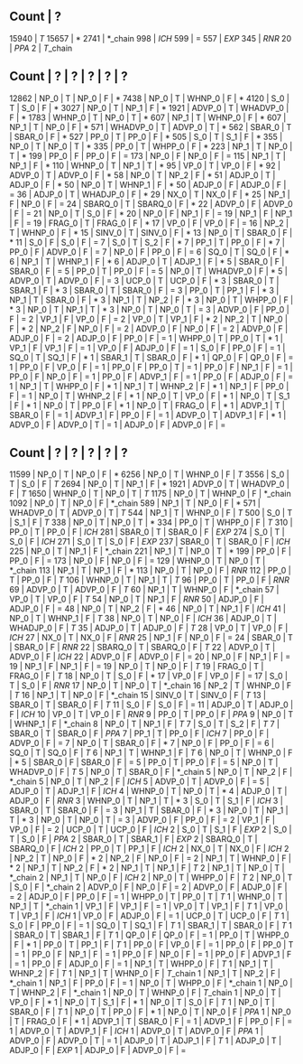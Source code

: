 
Count | ?
----------
15940 | *T*
15657 | *
2741 | *_chain
998 | *ICH*
599 | =
557 | *EXP*
345 | *RNR*
20 | *PPA*
2 | *T*_chain

Count | ? | ? | ? | ? | ?
---------------------------
12862 | NP_0 | T | NP_0 | F | *
7438 | NP_0 | T | WHNP_0 | F | *
4120 | S_0 | T | S_0 | F | *
3027 | NP_0 | T | NP_1 | F | *
1921 | ADVP_0 | T | WHADVP_0 | F | *
1783 | WHNP_0 | T | NP_0 | T | *
607 | NP_1 | T | WHNP_0 | F | *
607 | NP_1 | T | NP_0 | F | *
571 | WHADVP_0 | T | ADVP_0 | T | *
562 | SBAR_0 | T | SBAR_0 | F | *
527 | PP_0 | T | PP_0 | F | *
505 | S_0 | T | S_1 | F | *
355 | NP_0 | T | NP_0 | T | *
335 | PP_0 | T | WHPP_0 | F | *
223 | NP_1 | T | NP_0 | T | *
199 | PP_0 | F | PP_0 | F | =
173 | NP_0 | F | NP_0 | F | =
115 | NP_1 | T | NP_1 | F | *
110 | WHNP_0 | T | NP_1 | T | *
95 | VP_0 | T | VP_0 | F | *
92 | ADVP_0 | T | ADVP_0 | F | *
58 | NP_0 | T | NP_2 | F | *
51 | ADJP_0 | T | ADJP_0 | F | *
50 | NP_0 | T | WHNP_1 | F | *
50 | ADJP_0 | F | ADJP_0 | F | =
36 | ADJP_0 | T | WHADJP_0 | F | *
29 | NX_0 | T | NX_0 | F | *
25 | NP_1 | F | NP_0 | F | =
24 | SBARQ_0 | T | SBARQ_0 | F | *
22 | ADVP_0 | F | ADVP_0 | F | =
21 | NP_0 | T | S_0 | F | *
20 | NP_0 | F | NP_1 | F | =
19 | NP_1 | F | NP_1 | F | =
19 | FRAG_0 | T | FRAG_0 | F | *
17 | VP_0 | F | VP_0 | F | =
16 | NP_2 | T | WHNP_0 | F | *
15 | SINV_0 | T | SINV_0 | F | *
13 | NP_0 | T | SBAR_0 | F | *
11 | S_0 | F | S_0 | F | =
7 | S_0 | T | S_2 | F | *
7 | PP_1 | T | PP_0 | F | *
7 | PP_0 | F | ADVP_0 | F | =
7 | NP_0 | F | PP_0 | F | =
6 | SQ_0 | T | SQ_0 | F | *
6 | NP_1 | T | WHNP_1 | F | *
6 | ADJP_0 | T | ADJP_1 | F | *
5 | SBAR_0 | F | SBAR_0 | F | =
5 | PP_0 | T | PP_0 | F | =
5 | NP_0 | T | WHADVP_0 | F | *
5 | ADVP_0 | T | ADVP_0 | F | =
3 | UCP_0 | T | UCP_0 | F | *
3 | SBAR_0 | T | SBAR_1 | F | *
3 | SBAR_0 | T | SBAR_0 | F | =
3 | PP_0 | T | PP_1 | F | *
3 | NP_1 | T | SBAR_0 | F | *
3 | NP_1 | T | NP_2 | F | *
3 | NP_0 | T | WHPP_0 | F | *
3 | NP_0 | T | NP_1 | T | *
3 | NP_0 | T | NP_0 | T | =
3 | ADVP_0 | F | PP_0 | F | =
2 | VP_1 | F | VP_0 | F | =
2 | VP_0 | T | VP_1 | F | *
2 | NP_2 | T | NP_0 | F | *
2 | NP_2 | F | NP_0 | F | =
2 | ADVP_0 | F | NP_0 | F | =
2 | ADVP_0 | F | ADJP_0 | F | =
2 | ADJP_0 | F | PP_0 | F | =
1 | WHPP_0 | T | PP_0 | T | *
1 | VP_1 | F | VP_1 | F | =
1 | VP_0 | F | ADJP_0 | F | =
1 | S_0 | F | PP_0 | F | =
1 | SQ_0 | T | SQ_1 | F | *
1 | SBAR_1 | T | SBAR_0 | F | *
1 | QP_0 | F | QP_0 | F | =
1 | PP_0 | F | VP_0 | F | =
1 | PP_0 | F | PP_0 | T | =
1 | PP_0 | F | NP_1 | F | =
1 | PP_0 | F | NP_0 | F | =
1 | PP_0 | F | ADVP_1 | F | =
1 | PP_0 | F | ADJP_0 | F | =
1 | NP_1 | T | WHPP_0 | F | *
1 | NP_1 | T | WHNP_2 | F | *
1 | NP_1 | F | PP_0 | F | =
1 | NP_0 | T | WHNP_2 | F | *
1 | NP_0 | T | VP_0 | F | *
1 | NP_0 | T | S_1 | F | *
1 | NP_0 | T | PP_0 | F | *
1 | NP_0 | T | FRAG_0 | F | *
1 | ADVP_1 | T | SBAR_0 | F | =
1 | ADVP_1 | F | PP_0 | F | =
1 | ADVP_0 | T | ADVP_1 | F | *
1 | ADVP_0 | F | ADVP_0 | T | =
1 | ADJP_0 | F | ADVP_0 | F | =

Count | ? | ? | ? | ? | ?
---------------------------
11599 | NP_0 | T | NP_0 | F | *
6256 | NP_0 | T | WHNP_0 | F | *T*
3556 | S_0 | T | S_0 | F | *T*
2694 | NP_0 | T | NP_1 | F | *
1921 | ADVP_0 | T | WHADVP_0 | F | *T*
1650 | WHNP_0 | T | NP_0 | T | *T*
1175 | NP_0 | T | WHNP_0 | F | *_chain
1092 | NP_0 | T | NP_0 | F | *_chain
589 | NP_1 | T | NP_0 | F | *
571 | WHADVP_0 | T | ADVP_0 | T | *T*
544 | NP_1 | T | WHNP_0 | F | *T*
500 | S_0 | T | S_1 | F | *T*
338 | NP_0 | T | NP_0 | T | *
334 | PP_0 | T | WHPP_0 | F | *T*
310 | PP_0 | T | PP_0 | F | *ICH*
281 | SBAR_0 | T | SBAR_0 | F | *EXP*
274 | S_0 | T | S_0 | F | *ICH*
271 | S_0 | T | S_0 | F | *EXP*
237 | SBAR_0 | T | SBAR_0 | F | *ICH*
225 | NP_0 | T | NP_1 | F | *_chain
221 | NP_1 | T | NP_0 | T | *
199 | PP_0 | F | PP_0 | F | =
173 | NP_0 | F | NP_0 | F | =
129 | WHNP_0 | T | NP_0 | T | *_chain
113 | NP_1 | T | NP_1 | F | *
113 | NP_0 | T | NP_0 | F | *RNR*
112 | PP_0 | T | PP_0 | F | *T*
106 | WHNP_0 | T | NP_1 | T | *T*
96 | PP_0 | T | PP_0 | F | *RNR*
69 | ADVP_0 | T | ADVP_0 | F | *T*
60 | NP_1 | T | WHNP_0 | F | *_chain
57 | VP_0 | T | VP_0 | F | *T*
54 | NP_0 | T | NP_1 | F | *RNR*
50 | ADJP_0 | F | ADJP_0 | F | =
48 | NP_0 | T | NP_2 | F | *
46 | NP_0 | T | NP_1 | F | *ICH*
41 | NP_0 | T | WHNP_1 | F | *T*
38 | NP_0 | T | NP_0 | F | *ICH*
36 | ADJP_0 | T | WHADJP_0 | F | *T*
35 | ADJP_0 | T | ADJP_0 | F | *T*
28 | VP_0 | T | VP_0 | F | *ICH*
27 | NX_0 | T | NX_0 | F | *RNR*
25 | NP_1 | F | NP_0 | F | =
24 | SBAR_0 | T | SBAR_0 | F | *RNR*
22 | SBARQ_0 | T | SBARQ_0 | F | *T*
22 | ADVP_0 | T | ADVP_0 | F | *ICH*
22 | ADVP_0 | F | ADVP_0 | F | =
20 | NP_0 | F | NP_1 | F | =
19 | NP_1 | F | NP_1 | F | =
19 | NP_0 | T | NP_0 | F | *T*
19 | FRAG_0 | T | FRAG_0 | F | *T*
18 | NP_0 | T | S_0 | F | *
17 | VP_0 | F | VP_0 | F | =
17 | S_0 | T | S_0 | F | *RNR*
17 | NP_0 | T | NP_0 | T | *_chain
16 | NP_2 | T | WHNP_0 | F | *T*
16 | NP_1 | T | NP_0 | F | *_chain
15 | SINV_0 | T | SINV_0 | F | *T*
13 | SBAR_0 | T | SBAR_0 | F | *T*
11 | S_0 | F | S_0 | F | =
11 | ADJP_0 | T | ADJP_0 | F | *ICH*
10 | VP_0 | T | VP_0 | F | *RNR*
9 | PP_0 | T | PP_0 | F | *PPA*
9 | NP_0 | T | WHNP_1 | F | *_chain
8 | NP_0 | T | NP_1 | F | *T*
7 | S_0 | T | S_2 | F | *T*
7 | SBAR_0 | T | SBAR_0 | F | *PPA*
7 | PP_1 | T | PP_0 | F | *ICH*
7 | PP_0 | F | ADVP_0 | F | =
7 | NP_0 | T | SBAR_0 | F | *
7 | NP_0 | F | PP_0 | F | =
6 | SQ_0 | T | SQ_0 | F | *T*
6 | NP_1 | T | WHNP_1 | F | *T*
6 | NP_0 | T | WHNP_0 | F | *
5 | SBAR_0 | F | SBAR_0 | F | =
5 | PP_0 | T | PP_0 | F | =
5 | NP_0 | T | WHADVP_0 | F | *T*
5 | NP_0 | T | SBAR_0 | F | *_chain
5 | NP_0 | T | NP_2 | F | *_chain
5 | NP_0 | T | NP_2 | F | *ICH*
5 | ADVP_0 | T | ADVP_0 | F | =
5 | ADJP_0 | T | ADJP_1 | F | *ICH*
4 | WHNP_0 | T | NP_0 | T | *
4 | ADJP_0 | T | ADJP_0 | F | *RNR*
3 | WHNP_0 | T | NP_1 | T | *
3 | S_0 | T | S_1 | F | *ICH*
3 | SBAR_0 | T | SBAR_0 | F | =
3 | NP_1 | T | SBAR_0 | F | *
3 | NP_0 | T | NP_1 | T | *
3 | NP_0 | T | NP_0 | T | =
3 | ADVP_0 | F | PP_0 | F | =
2 | VP_1 | F | VP_0 | F | =
2 | UCP_0 | T | UCP_0 | F | *ICH*
2 | S_0 | T | S_1 | F | *EXP*
2 | S_0 | T | S_0 | F | *PPA*
2 | SBAR_0 | T | SBAR_1 | F | *EXP*
2 | SBARQ_0 | T | SBARQ_0 | F | *ICH*
2 | PP_0 | T | PP_1 | F | *ICH*
2 | NX_0 | T | NX_0 | F | *ICH*
2 | NP_2 | T | NP_0 | F | *
2 | NP_2 | F | NP_0 | F | =
2 | NP_1 | T | WHNP_0 | F | *
2 | NP_1 | T | NP_2 | F | *
2 | NP_1 | T | NP_1 | F | *T*
2 | NP_1 | T | NP_0 | T | *_chain
2 | NP_1 | T | NP_0 | F | *ICH*
2 | NP_0 | T | WHPP_0 | F | *T*
2 | NP_0 | T | S_0 | F | *_chain
2 | ADVP_0 | F | NP_0 | F | =
2 | ADVP_0 | F | ADJP_0 | F | =
2 | ADJP_0 | F | PP_0 | F | =
1 | WHPP_0 | T | PP_0 | T | *T*
1 | WHNP_0 | T | NP_1 | T | *_chain
1 | VP_1 | F | VP_1 | F | =
1 | VP_0 | T | VP_1 | F | *T*
1 | VP_0 | T | VP_1 | F | *ICH*
1 | VP_0 | F | ADJP_0 | F | =
1 | UCP_0 | T | UCP_0 | F | *T*
1 | S_0 | F | PP_0 | F | =
1 | SQ_0 | T | SQ_1 | F | *T*
1 | SBAR_1 | T | SBAR_0 | F | *T*
1 | SBAR_0 | T | SBAR_1 | F | *T*
1 | QP_0 | F | QP_0 | F | =
1 | PP_0 | T | WHPP_0 | F | *
1 | PP_0 | T | PP_1 | F | *T*
1 | PP_0 | F | VP_0 | F | =
1 | PP_0 | F | PP_0 | T | =
1 | PP_0 | F | NP_1 | F | =
1 | PP_0 | F | NP_0 | F | =
1 | PP_0 | F | ADVP_1 | F | =
1 | PP_0 | F | ADJP_0 | F | =
1 | NP_1 | T | WHPP_0 | F | *T*
1 | NP_1 | T | WHNP_2 | F | *T*
1 | NP_1 | T | WHNP_0 | F | *T*_chain
1 | NP_1 | T | NP_2 | F | *_chain
1 | NP_1 | F | PP_0 | F | =
1 | NP_0 | T | WHPP_0 | F | *_chain
1 | NP_0 | T | WHNP_2 | F | *_chain
1 | NP_0 | T | WHNP_0 | F | *T*_chain
1 | NP_0 | T | VP_0 | F | *
1 | NP_0 | T | S_1 | F | *
1 | NP_0 | T | S_0 | F | *T*
1 | NP_0 | T | SBAR_0 | F | *T*
1 | NP_0 | T | PP_0 | F | *
1 | NP_0 | T | NP_0 | F | *PPA*
1 | NP_0 | T | FRAG_0 | F | *
1 | ADVP_1 | T | SBAR_0 | F | =
1 | ADVP_1 | F | PP_0 | F | =
1 | ADVP_0 | T | ADVP_1 | F | *ICH*
1 | ADVP_0 | T | ADVP_0 | F | *PPA*
1 | ADVP_0 | F | ADVP_0 | T | =
1 | ADJP_0 | T | ADJP_1 | F | *T*
1 | ADJP_0 | T | ADJP_0 | F | *EXP*
1 | ADJP_0 | F | ADVP_0 | F | =
